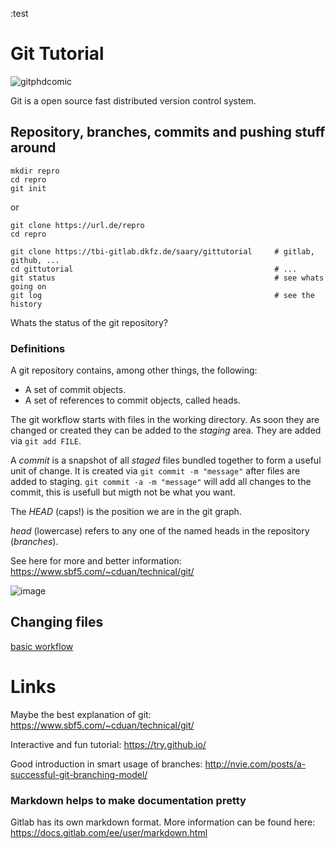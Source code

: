 :test
# Git Tutorial

![gitphdcomic](http://swcarpentry.github.io/git-novice/fig/phd101212s.png)

Git is a open source fast distributed version control system.

## Repository, branches, commits and pushing stuff around

```
mkdir repro
cd repro
git init
```
or
```
git clone https://url.de/repro
cd repro
```

```
git clone https://tbi-gitlab.dkfz.de/saary/gittutorial     # gitlab, github, ...
cd gittutorial                                             # ...
git status                                                 # see whats going on
git log                                                    # see the history
```

Whats the status of the git repository?


### Definitions

A git repository contains, among other things, the following:

- A set of commit objects.
- A set of references to commit objects, called heads.

The git workflow starts with files in the working directory. As
soon they are changed or created they can be added to the *staging* area. 
They are added via `git add FILE`.

A *commit* is a snapshot of all *staged* files bundled together to form a useful 
unit of change. It is created via `git commit -m "message"` after 
files are added to staging. `git commit -a -m "message"` will add all changes 
to the commit, this is usefull but migth not be what you want.

The *HEAD* (caps!) is the position we are in the git graph.

*head* (lowercase) refers to any one of the named heads in the repository (*branches*).

See here for more and better information: https://www.sbf5.com/~cduan/technical/git/


![image](https://git-scm.com/book/en/v2/images/areas.png)


## Changing files
[basic workflow](basicWorkflow.md)



# Links

Maybe the best explanation of git: https://www.sbf5.com/~cduan/technical/git/

Interactive and fun tutorial: https://try.github.io/

Good introduction in smart usage of branches: http://nvie.com/posts/a-successful-git-branching-model/


### Markdown helps to make documentation pretty
Gitlab has its own markdown format. More information can be found here: https://docs.gitlab.com/ee/user/markdown.html


































